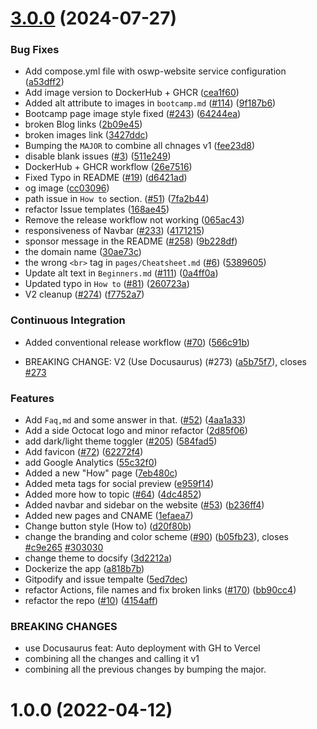 # [3.0.0](https://github.com/TheRakeshPurohit/open-source-with-pradumna/compare/v1.0.0...v3.0.0) (2024-07-27)


### Bug Fixes

* Add compose.yml file with oswp-website service configuration ([a53dff2](https://github.com/TheRakeshPurohit/open-source-with-pradumna/commit/a53dff22288ded48c43d064bc1416c126f6a3c52))
* Add image version to DockerHub + GHCR ([cea1f60](https://github.com/TheRakeshPurohit/open-source-with-pradumna/commit/cea1f606022fc9c48e16ea3beb26abd1b7415d7d))
* Added alt attribute to images in `bootcamp.md`  ([#114](https://github.com/TheRakeshPurohit/open-source-with-pradumna/issues/114)) ([9f187b6](https://github.com/TheRakeshPurohit/open-source-with-pradumna/commit/9f187b6195962a58bfc0a60534821949288fc6fb))
* Bootcamp page image style fixed ([#243](https://github.com/TheRakeshPurohit/open-source-with-pradumna/issues/243)) ([64244ea](https://github.com/TheRakeshPurohit/open-source-with-pradumna/commit/64244ea9b8243699a39317eb9d1b79c2cc9d6279))
* broken Blog links ([2b09e45](https://github.com/TheRakeshPurohit/open-source-with-pradumna/commit/2b09e45e15a5179bd3a12ee83663d75bfd6ecf62))
* broken images link ([3427ddc](https://github.com/TheRakeshPurohit/open-source-with-pradumna/commit/3427ddc600d1e1e8b11a223c46c788a49ad4d9bb))
* Bumping the `MAJOR` to combine all chnages v1 ([fee23d8](https://github.com/TheRakeshPurohit/open-source-with-pradumna/commit/fee23d88690828d339601a280b7449c9461d4be7))
* disable blank issues ([#3](https://github.com/TheRakeshPurohit/open-source-with-pradumna/issues/3)) ([511e249](https://github.com/TheRakeshPurohit/open-source-with-pradumna/commit/511e2491359df3a12589f16de7ed3cdbd9c50242))
* DockerHub + GHCR workflow ([26e7516](https://github.com/TheRakeshPurohit/open-source-with-pradumna/commit/26e75166b850e717faa94b171261997947590ed3))
* Fixed Typo in README ([#19](https://github.com/TheRakeshPurohit/open-source-with-pradumna/issues/19)) ([d6421ad](https://github.com/TheRakeshPurohit/open-source-with-pradumna/commit/d6421ad50dd08f8d6aed93c3fa0b3430b1588bcb))
* og image ([cc03096](https://github.com/TheRakeshPurohit/open-source-with-pradumna/commit/cc030963387b7ccb0ad61f0264eceef88b1c5ea3))
* path issue in `How to` section. ([#51](https://github.com/TheRakeshPurohit/open-source-with-pradumna/issues/51)) ([7fa2b44](https://github.com/TheRakeshPurohit/open-source-with-pradumna/commit/7fa2b446cdfd8f22060b6465e7ff096c3794745f))
* refactor Issue templates ([168ae45](https://github.com/TheRakeshPurohit/open-source-with-pradumna/commit/168ae458935c3b7dd0d338c7d1e9ba17565801c2))
* Remove the release workflow not working ([065ac43](https://github.com/TheRakeshPurohit/open-source-with-pradumna/commit/065ac43882349cb4928485857cdd28b00af79e66))
* responsiveness of Navbar ([#233](https://github.com/TheRakeshPurohit/open-source-with-pradumna/issues/233)) ([4171215](https://github.com/TheRakeshPurohit/open-source-with-pradumna/commit/4171215cc7395687004153df69ee01cd558f23b8))
* sponsor message in the README ([#258](https://github.com/TheRakeshPurohit/open-source-with-pradumna/issues/258)) ([9b228df](https://github.com/TheRakeshPurohit/open-source-with-pradumna/commit/9b228dfedf009a11cd529c5194a5acb99949fce7))
* the domain name ([30ae73c](https://github.com/TheRakeshPurohit/open-source-with-pradumna/commit/30ae73c7c22fb4f2d2ada454195b18473ff4b04b))
* the wrong `<br>` tag in `pages/Cheatsheet.md` ([#6](https://github.com/TheRakeshPurohit/open-source-with-pradumna/issues/6)) ([5389605](https://github.com/TheRakeshPurohit/open-source-with-pradumna/commit/5389605263fe110fbb7565ef867d43ef3ba3f641))
* Update alt text in `Beginners.md` ([#111](https://github.com/TheRakeshPurohit/open-source-with-pradumna/issues/111)) ([0a4ff0a](https://github.com/TheRakeshPurohit/open-source-with-pradumna/commit/0a4ff0a0654cc526211fda1eab5b600ef571e314))
* Updated typo in `How to` ([#81](https://github.com/TheRakeshPurohit/open-source-with-pradumna/issues/81)) ([260723a](https://github.com/TheRakeshPurohit/open-source-with-pradumna/commit/260723a5030b5fdf80ecfba46a349430c7ac8b3c))
* V2 cleanup ([#274](https://github.com/TheRakeshPurohit/open-source-with-pradumna/issues/274)) ([f7752a7](https://github.com/TheRakeshPurohit/open-source-with-pradumna/commit/f7752a7561d147fdca575695820e0ad1b3a4069f))


### Continuous Integration

* Added conventional release workflow ([#70](https://github.com/TheRakeshPurohit/open-source-with-pradumna/issues/70)) ([566c91b](https://github.com/TheRakeshPurohit/open-source-with-pradumna/commit/566c91b50d298df6a4e39668962d739b04962ae5))


* BREAKING CHANGE: V2 (Use Docusaurus) (#273) ([a5b75f7](https://github.com/TheRakeshPurohit/open-source-with-pradumna/commit/a5b75f7f9ac65cca28734af20c0f1a6695adc551)), closes [#273](https://github.com/TheRakeshPurohit/open-source-with-pradumna/issues/273)


### Features

* Add `Faq,md` and some answer in that. ([#52](https://github.com/TheRakeshPurohit/open-source-with-pradumna/issues/52)) ([4aa1a33](https://github.com/TheRakeshPurohit/open-source-with-pradumna/commit/4aa1a3306502eb0d3c2735d513a250b3a92e25be))
* Add a side Octocat logo and minor refactor ([2d85f06](https://github.com/TheRakeshPurohit/open-source-with-pradumna/commit/2d85f069bd5b880434e1ad146dc4306c442a83bf))
* add dark/light theme toggler ([#205](https://github.com/TheRakeshPurohit/open-source-with-pradumna/issues/205)) ([584fad5](https://github.com/TheRakeshPurohit/open-source-with-pradumna/commit/584fad57e811de65962d86a6c8a40befe1fcf866))
* Add favicon ([#72](https://github.com/TheRakeshPurohit/open-source-with-pradumna/issues/72)) ([62272f4](https://github.com/TheRakeshPurohit/open-source-with-pradumna/commit/62272f42c525c0082f41a5d53907006a21ab9942))
* add Google Analytics ([55c32f0](https://github.com/TheRakeshPurohit/open-source-with-pradumna/commit/55c32f0cc3393fd73a83b00299b8b0ff3340427f))
* Added a new "How" page ([7eb480c](https://github.com/TheRakeshPurohit/open-source-with-pradumna/commit/7eb480c288e614ec6de18e2784c028162c696bb4))
* Added meta tags for social preview ([e959f14](https://github.com/TheRakeshPurohit/open-source-with-pradumna/commit/e959f14c8499424861bec304d079351b9ac33237))
* Added more how to topic ([#64](https://github.com/TheRakeshPurohit/open-source-with-pradumna/issues/64)) ([4dc4852](https://github.com/TheRakeshPurohit/open-source-with-pradumna/commit/4dc48527d1caac6e0c95c0a18a04724c3a6c55af))
* Added navbar and sidebar on the website ([#53](https://github.com/TheRakeshPurohit/open-source-with-pradumna/issues/53)) ([b236ff4](https://github.com/TheRakeshPurohit/open-source-with-pradumna/commit/b236ff4d6f0c20e94f665a3ec9bac48161e7bd47))
* Added new pages and CNAME ([1efaea7](https://github.com/TheRakeshPurohit/open-source-with-pradumna/commit/1efaea77ea76a240e9c89eccb9a904a124145207))
* Change button style (How to) ([d20f80b](https://github.com/TheRakeshPurohit/open-source-with-pradumna/commit/d20f80ba8948a24c3c15f9c512844b0491cf1430))
* change the branding and color scheme ([#90](https://github.com/TheRakeshPurohit/open-source-with-pradumna/issues/90)) ([b05fb23](https://github.com/TheRakeshPurohit/open-source-with-pradumna/commit/b05fb232da03eecf41ba11fb498bbe7421c1b355)), closes [#c9e265](https://github.com/TheRakeshPurohit/open-source-with-pradumna/issues/c9e265) [#303030](https://github.com/TheRakeshPurohit/open-source-with-pradumna/issues/303030)
* change theme to docsify ([3d2212a](https://github.com/TheRakeshPurohit/open-source-with-pradumna/commit/3d2212a44e342f9049d207bcf8be1495c828a1da))
* Dockerize the app ([a818b7b](https://github.com/TheRakeshPurohit/open-source-with-pradumna/commit/a818b7b3843dd081b5cdde06028db04e784ea6c1))
* Gitpodify and issue tempalte ([5ed7dec](https://github.com/TheRakeshPurohit/open-source-with-pradumna/commit/5ed7dec4690413eb19bdba15872cfd75bcfa1b46))
* refactor Actions, file names and fix broken links ([#170](https://github.com/TheRakeshPurohit/open-source-with-pradumna/issues/170)) ([bb90cc4](https://github.com/TheRakeshPurohit/open-source-with-pradumna/commit/bb90cc41a6879ec23319e3b1678e62641e9dc175))
* refactor the repo ([#10](https://github.com/TheRakeshPurohit/open-source-with-pradumna/issues/10)) ([4154aff](https://github.com/TheRakeshPurohit/open-source-with-pradumna/commit/4154aff188c0ff1648baede1a85789ce76c27b7f))


### BREAKING CHANGES

* use Docusaurus
feat: Auto deployment with GH to Vercel
* combining all the changes and calling it v1
* combining all the previous changes by bumping the major.



# 1.0.0 (2022-04-12)




